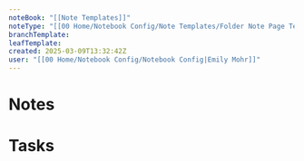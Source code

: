 ```yaml
---
noteBook: "[[Note Templates]]"
noteType: "[[00 Home/Notebook Config/Note Templates/Folder Note Page Template|Folder Note]]"
branchTemplate: 
leafTemplate: 
created: 2025-03-09T13:32:42Z
user: "[[00 Home/Notebook Config/Notebook Config|Emily Mohr]]"
---
```

# Notes
# Tasks
